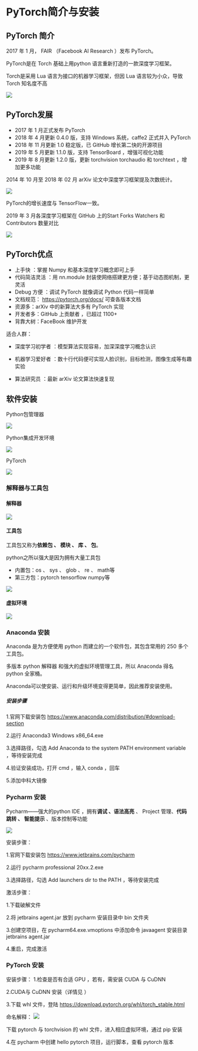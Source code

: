 # PyTorch简介与安装

## PyTorch 简介

2017 年 1 月， FAIR （Facebook AI Research ）发布 PyTorch。

PyTorch是在 Torch 基础上用python 语言重新打造的一款深度学习框架。

Torch是采用 Lua 语言为接口的机器学习框架，但因 Lua 语言较为小众，导致 Torch 知名度不高

![](https://raw.githubusercontent.com/timerring/picgo/master/picbed/image-20221003210030883.png)

## PyTorch发展

+ 2017 年 1 月正式发布 PyTorch
+ 2018 年 4 月更新 0.4.0 版，支持 Windows 系统，caffe2 正式并入 PyTorch
+ 2018 年 11 月更新 1.0 稳定版，已 GitHub 增长第二快的开源项目
+ 2019 年 5 月更新 1.1.0 版，支持 TensorBoard ，增强可视化功能
+ 2019 年 8 月更新 1.2.0 版，更新 torchvision torchaudio 和 torchtext ，增加更多功能

2014 年 10 月至 2018 年 02 月 arXiv 论文中深度学习框架提及次数统计。

![](https://raw.githubusercontent.com/timerring/picgo/master/picbed/image-20221003210213917.png)

PyTorch的增长速度与 TensorFlow一致。

2019 年 3 月各深度学习框架在 GitHub 上的Start Forks Watchers 和Contributors 数量对比

![](https://raw.githubusercontent.com/timerring/picgo/master/picbed/image-20221003210314598.png)

## PyTorch优点

+ 上手快 ：掌握 Numpy 和基本深度学习概念即可上手
+ 代码简洁灵活 ：用 nn.module 封装使网络搭建更方便；基于动态图机制，更灵活
+ Debug 方便 ：调试 PyTorch 就像调试 Python 代码一样简单
+ 文档规范： https://pytorch.org/docs/ 可查各版本文档
+ 资源多：arXiv 中的新算法大多有 PyTorch 实现
+ 开发者多：GitHub 上贡献者 ，已超过 1100+
+ 背靠大树：FaceBook 维护开发

适合人群：

+ 深度学习初学者 ：模型算法实现容易，加深深度学习概念认识

+ 机器学习爱好者 ：数十行代码便可实现人脸识别，目标检测，图像生成等有趣实验

+ 算法研究员 ：最新 arXiv 论文算法快速复现

## 软件安装

Python包管理器

![](https://raw.githubusercontent.com/timerring/picgo/master/picbed/image-20221003210531227.png)

Python集成开发环境

![](https://raw.githubusercontent.com/timerring/picgo/master/picbed/image-20221003210542501.png)

PyTorch

![](https://raw.githubusercontent.com/timerring/picgo/master/picbed/image-20221003210553275.png)

### 解释器与工具包

#### 解释器

![](https://raw.githubusercontent.com/timerring/picgo/master/picbed/image-20221003211625527.png)

#### 工具包

工具包又称为**依赖包 、 模块 、 库 、 包**。

python之所以强大是因为拥有大量工具包

+ 内置包：os 、 sys 、 glob 、 re 、 math等
+ 第三方包：pytorch tensorflow numpy等

![](https://raw.githubusercontent.com/timerring/picgo/master/picbed/image-20221003211754605.png)

#### 虚拟环境

![](https://raw.githubusercontent.com/timerring/picgo/master/picbed/image-20221003211924054.png)

### Anaconda 安装

Anaconda 是为方便使用 python 而建立的一个软件包，其包含常用的 250 多个工具包。

多版本 python 解释器 和强大的虚拟环境管理工具，所以 Anaconda 得名 python 全家桶。

Anaconda可以使安装、运行和升级环境变得更简单，因此推荐安装使用。

##### 安装步骤

1.官网下载安装包 https://www.anaconda.com/distribution/#download-section

2.运行 Anaconda3 Windows x86_64.exe

3.选择路径，勾选 Add Anaconda to the system PATH environment variable ，等待安装完成

4.验证安装成功，打开 cmd ，输入 conda ，回车

5.添加中科大镜像

### Pycharm 安装

Pycharm——强大的python IDE ，拥有**调试 、语法高亮** 、 Project 管理、**代码跳转 、 智能提示** 、版本控制等功能

![](https://raw.githubusercontent.com/timerring/picgo/master/picbed/image-20221003212236356.png)

安装步骤：

1.官网下载安装包 https://www.jetbrains.com/pycharm

2.运行 pycharm professional 20xx.2.exe

3.选择路径，勾选 Add launchers dir to the PATH ，等待安装完成

激活步骤：

1.下载破解文件

2.将 jetbrains agent.jar 放到 pycharm 安装目录中 bin 文件夹

3.创建空项目，在 pycharm64.exe.vmoptions 中添加命令 javaagent 安装目录 jetbrains agent.jar

4.重启，完成激活

### PyTorch 安装

安装步骤：
1.检查是否有合适 GPU ，若有，需安装 CUDA 与 CuDNN

2.CUDA与 CuDNN 安装（详情见 ）

3.下载 whl 文件，登陆 https://download.pytorch.org/whl/torch_stable.html

命名解释：
![](https://raw.githubusercontent.com/timerring/picgo/master/picbed/image-20221003213522325.png)

下载 pytorch 与 torchvision 的 whl 文件，进入相应虚拟环境，通过 pip 安装

4.在 pycharm 中创建 hello pytorch 项目，运行脚本，查看 pytorch 版本

